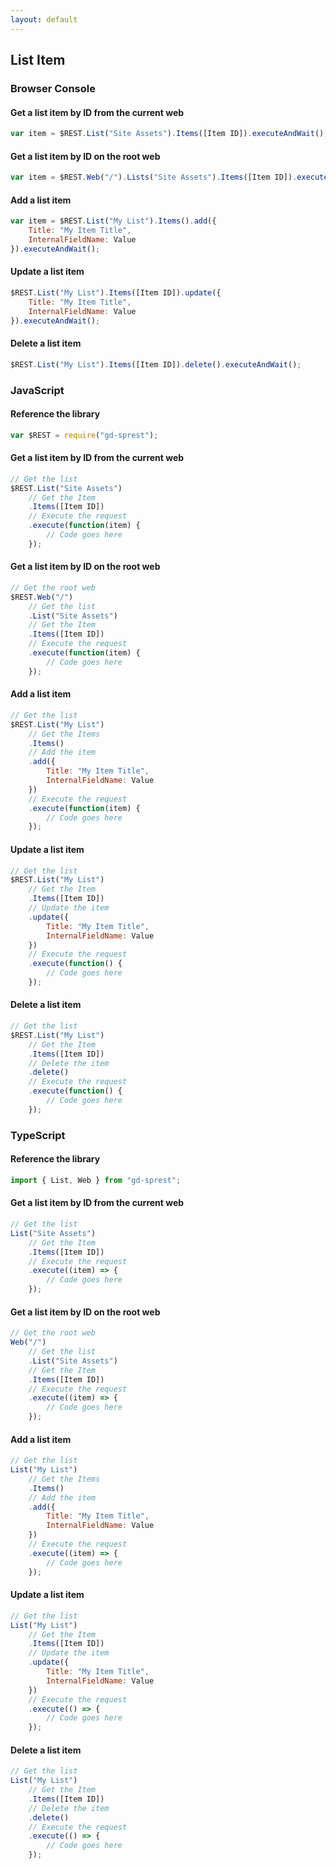 ```yaml
---
layout: default
---
```


## List Item

### Browser Console

#### Get a list item by ID from the current web

```js
var item = $REST.List("Site Assets").Items([Item ID]).executeAndWait();
```

#### Get a list item by ID on the root web

```js
var item = $REST.Web("/").Lists("Site Assets").Items([Item ID]).executeAndWait();
```

#### Add a list item

```js
var item = $REST.List("My List").Items().add({
    Title: "My Item Title",
    InternalFieldName: Value
}).executeAndWait();
```

#### Update a list item

```js
$REST.List("My List").Items([Item ID]).update({
    Title: "My Item Title",
    InternalFieldName: Value
}).executeAndWait();
```

#### Delete a list item

```js
$REST.List("My List").Items([Item ID]).delete().executeAndWait();
```

### JavaScript

#### Reference the library

```js
var $REST = require("gd-sprest");
```

#### Get a list item by ID from the current web

```js
// Get the list
$REST.List("Site Assets")
    // Get the Item
    .Items([Item ID])
    // Execute the request
    .execute(function(item) {
        // Code goes here
    });
```

#### Get a list item by ID on the root web

```js
// Get the root web
$REST.Web("/")
    // Get the list
    .List("Site Assets")
    // Get the Item
    .Items([Item ID])
    // Execute the request
    .execute(function(item) {
        // Code goes here
    });
```

#### Add a list item

```js
// Get the list
$REST.List("My List")
    // Get the Items
    .Items()
    // Add the item
    .add({
        Title: "My Item Title",
        InternalFieldName: Value
    })
    // Execute the request
    .execute(function(item) {
        // Code goes here
    });
```

#### Update a list item

```js
// Get the list
$REST.List("My List")
    // Get the Item
    .Items([Item ID])
    // Update the item
    .update({
        Title: "My Item Title",
        InternalFieldName: Value
    })
    // Execute the request
    .execute(function() {
        // Code goes here
    });
```

#### Delete a list item

```js
// Get the list
$REST.List("My List")
    // Get the Item
    .Items([Item ID])
    // Delete the item
    .delete()
    // Execute the request
    .execute(function() {
        // Code goes here
    });
```

### TypeScript

#### Reference the library

```ts
import { List, Web } from "gd-sprest";
```

#### Get a list item by ID from the current web

```js
// Get the list
List("Site Assets")
    // Get the Item
    .Items([Item ID])
    // Execute the request
    .execute((item) => {
        // Code goes here
    });
```

#### Get a list item by ID on the root web

```js
// Get the root web
Web("/")
    // Get the list
    .List("Site Assets")
    // Get the Item
    .Items([Item ID])
    // Execute the request
    .execute((item) => {
        // Code goes here
    });
```

#### Add a list item

```js
// Get the list
List("My List")
    // Get the Items
    .Items()
    // Add the item
    .add({
        Title: "My Item Title",
        InternalFieldName: Value
    })
    // Execute the request
    .execute((item) => {
        // Code goes here
    });
```

#### Update a list item

```js
// Get the list
List("My List")
    // Get the Item
    .Items([Item ID])
    // Update the item
    .update({
        Title: "My Item Title",
        InternalFieldName: Value
    })
    // Execute the request
    .execute(() => {
        // Code goes here
    });
```

#### Delete a list item

```js
// Get the list
List("My List")
    // Get the Item
    .Items([Item ID])
    // Delete the item
    .delete()
    // Execute the request
    .execute(() => {
        // Code goes here
    });
```